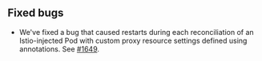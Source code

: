 ## Fixed bugs

- We've fixed a bug that caused restarts during each reconciliation of an 
Istio-injected Pod with custom proxy resource settings defined using annotations.
See [#1649](https://github.com/kyma-project/istio/pull/1649).